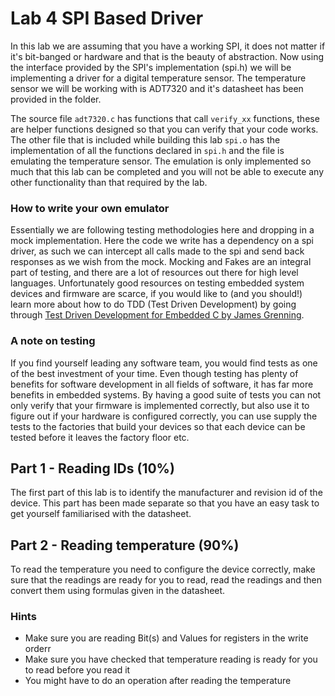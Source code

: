 # Lab 4 SPI Based Driver
In this lab we are assuming that you have a working SPI, it does not matter if it's bit-banged or hardware and that is the beauty of abstraction. Now using the interface provided by the SPI's implementation (spi.h) we will be implementing a driver for a digital temperature sensor. The temperature sensor we will be working with is ADT7320 and it's datasheet has been provided in the folder.

The source file `adt7320.c` has functions that call `verify_xx` functions, these are helper functions designed so that you can verify that your code works. The other file that is included while building this lab `spi.o` has the implementation of all the functions declared in `spi.h` and the file is emulating the temperature sensor. The emulation is only implemented so much that this lab can be completed and you will not be able to execute any other functionality than that required by the lab.

### How to write your own emulator
Essentially we are following testing methodologies here and dropping in a mock implementation. Here the code we write has a dependency on a spi driver, as such we can intercept all calls made to the spi and send back responses as we wish from the mock. Mocking and Fakes are an integral part of testing, and there are a lot of resources out there for high level languages. Unfortunately good resources on testing embedded system devices and firmware are scarce, if you would like to (and you should!) learn more about how to do TDD (Test Driven Development) by going through [Test Driven Development for Embedded C by James Grenning](https://www.oreilly.com/library/view/test-driven-development/9781941222997/).

### A note on testing
If you find yourself leading any software team, you would find tests as one of the best investment of your time. Even though testing has plenty of benefits for software development in all fields of software, it has far more benefits in embedded systems. By having a good suite of tests you can not only verify that your firmware is implemented correctly, but also use it to figure out if your hardware is configured correctly, you can use supply the tests to the factories that build your devices so that each device can be tested before it leaves the factory floor etc.

## Part 1 - Reading IDs (10%)
The first part of this lab is to identify the manufacturer and revision id of the device. This part has been made separate so that you have an easy task to get yourself familiarised with the datasheet.

## Part 2 - Reading temperature (90%)
To read the temperature you need to configure the device correctly, make sure that the readings are ready for you to read, read the readings and then convert them using formulas given in the datasheet.

### Hints
* Make sure you are reading Bit(s) and Values for registers in the write orderr
* Make sure you have checked that temperature reading is ready for you to read before you read it
* You might have to do an operation after reading the temperature
